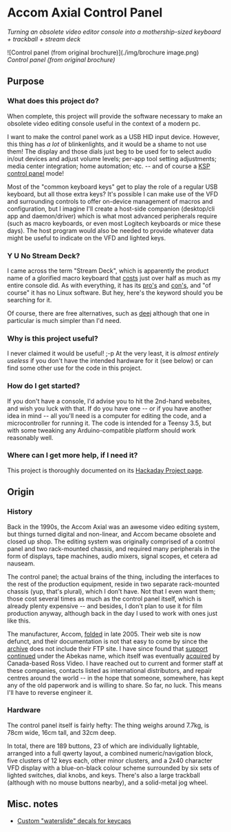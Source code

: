 # Accom Axial Control Panel

_Turning an obsolete video editor console into a mothership-sized keyboard + trackball + stream deck_

![Control panel (from original brochure)](./img/brochure image.png)  
_Control panel (from original brochure)_

## Purpose

### What does this project do?

When complete, this project will provide the software necessary to make an obsolete video editing console useful in the context of a modern pc.

I want to make the control panel work as a USB HID input device. However, this thing has _a lot_ of blinkenlights, and it would be a shame to not use them! The display and those dials just beg to be used for to select audio in/out devices and adjust volume levels; per-app tool setting adjustments; media center integration; home automation; etc. -- and of course a [KSP control panel](https://hackaday.io/project/8891-ksp-gegi) mode!

Most of the "common keyboard keys" get to play the role of a regular USB keyboard, but all those extra keys? It's possible I can make use of the VFD and surrounding controls to offer on-device management of macros and configuration, but I imagine I'll create a host-side companion (desktop/cli app and daemon/driver) which is what most advanced peripherals require (such as macro keyboards, or even most Logitech keyboards or mice these days). The host program would also be needed to provide whatever data might be useful to indicate on the VFD and lighted keys.

### Y U No Stream Deck?

I came across the term "Stream Deck", which is apparently the product name of a glorified macro keyboard that [costs](https://www.elgato.com/en/stream-deck) just over half as much as my entire console did. As with everything, it has its [pro's](https://www.pocket-lint.com/gadgets/news/151906-elagato-stream-deck-best-features) and [con's](https://www.pcgamer.com/no-you-dont-need-a-stream-deck/), and "of course" it has no Linux software. But hey, here's the keyword should you be searching for it.

Of course, there are free alternatives, such as [deej](https://github.com/omriharel/deej) although that one in particular is much simpler than I'd need.

### Why is this project useful?

I never claimed it would be useful! ;-p At the very least, it is _almost entirely useless_ if you don't have the intended hardware for it (see below) or can find some other use for the code in this project.

### How do I get started?

If you don't have a console, I'd advise you to hit the 2nd-hand websites, and wish you luck with that. If do you have one -- or if you have another idea in mind -- all you'll need is a computer for editing the code, and a microcontroller for running it. The code is intended for a Teensy 3.5, but with some tweaking any Arduino-compatible platform should work reasonably well.

### Where can I get more help, if I need it?

This project is thoroughly documented on its [Hackaday Project page](https://hackaday.io/project/187258-repurposing-an-accom-axial-control-panel).


## Origin

### History

Back in the 1990s, the Accom Axial was an awesome video editing system, but things turned digital and non-linear, and Accom became obsolete and closed up shop. The editing system was originally comprised of a control panel and two rack-mounted chassis, and required many peripherals in the form of displays, tape machines, audio mixers, signal scopes, et cetera ad nauseam.

The control panel; the actual brains of the thing, including the interfaces to the rest of the production equipment, reside in two separate rack-mounted chassis (yup, that's plural), which I don't have. Not that I even want them; those cost several times as much as the control panel itself, which is already plenty expensive -- and besides, I don't plan to use it for film production anyway, although back in the day I used to work with ones just like this.

The manufacturer, Accom, [folded](https://www.tvtechnology.com/news/accom-dims-the-lights-tech-support-to-continue) in late 2005. Their web site is now defunct, and their documentation is not that easy to come by since the [archive](http://web.archive.org/web/*/ftp://ftp.accom.com/*) does not include their FTP site. I have since found that [support continued](https://web.archive.org/web/20060210114811/http://editsuite.com/new/viewtopic.php?id=67) under the Abekas name, which itself was eventually [acquired](https://www.rossvideo.com/ross-acquires-abekas-adding-core-video-server-technology-replay/) by Canada-based Ross Video. I have reached out to current and former staff at these companies, contacts listed as international distributors, and repair centres around the world -- in the hope that someone, somewhere, has kept any of the old paperwork and is willing to share. So far, no luck. This means I'll have to reverse engineer it.

### Hardware

The control panel itself is fairly hefty: The thing weighs around 7.7kg, is 78cm wide, 16cm tall, and 32cm deep.

In total, there are 189 buttons, 23 of which are individually lightable, arranged into a full qwerty layout, a combined numeric/navigation block, five clusters of 12 keys each, other minor clusters, and a 2x40 character VFD display with a blue-on-black colour scheme surrounded by six sets of lighted switches, dial knobs, and keys. There's also a large trackball (although with no mouse buttons nearby), and a solid-metal jog wheel.


## Misc. notes

* [Custom "waterslide" decals for keycaps](https://old.reddit.com/r/MechanicalKeyboards/comments/nncx59/how_to_diy_custom_print_keycaps_using_waterslide/)